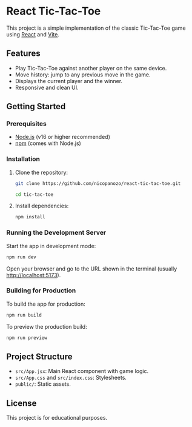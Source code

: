 # React Tic-Tac-Toe

This project is a simple implementation of the classic Tic-Tac-Toe game using [React](https://react.dev/) and [Vite](https://vitejs.dev/).

## Features

- Play Tic-Tac-Toe against another player on the same device.
- Move history: jump to any previous move in the game.
- Displays the current player and the winner.
- Responsive and clean UI.

## Getting Started

### Prerequisites

- [Node.js](https://nodejs.org/) (v16 or higher recommended)
- [npm](https://www.npmjs.com/) (comes with Node.js)

### Installation

1. Clone the repository:
   ```sh
   git clone https://github.com/nicopanozo/react-tic-tac-toe.git
   
   cd tic-tac-toe
   ```

2. Install dependencies:
   ```sh
   npm install
   ```

### Running the Development Server

Start the app in development mode:
```sh
npm run dev
```
Open your browser and go to the URL shown in the terminal (usually [http://localhost:5173](http://localhost:5173)).

### Building for Production

To build the app for production:
```sh
npm run build
```

To preview the production build:
```sh
npm run preview
```

## Project Structure

- `src/App.jsx`: Main React component with game logic.
- `src/App.css` and `src/index.css`: Stylesheets.
- `public/`: Static assets.

## License

This project is for educational purposes.